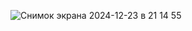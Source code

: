
![Снимок экрана 2024-12-23 в 21 14 55](https://github.com/user-attachments/assets/a5e54dec-95e8-4aec-9df3-c45b9a069af1)

